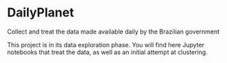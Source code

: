 # DailyPlanet
Collect and treat the data made available daily by the Brazilian government

This project is in its data exploration phase. You will find here Jupyter notebooks that treat the data,
as well as an initial attempt at clustering.
